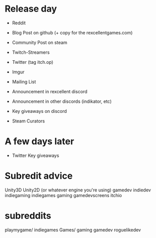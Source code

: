 # Release day

* Reddit
* Blog Post on github (+ copy for the rexcellentgames.com)
* Community Post on steam

* Twitch-Streamers
* Twitter (tag itch.op)
* Imgur
* Mailing List
* Announcement in rexcellent discord
* Announcement in other discords (indikator, etc)
* Key giveaways on discord
* Steam Curators

# A few days later

* Twitter Key giveaways

# Subredit advice

Unity3D
Unity2D
(or whatever engine you're using)
gamedev
indiedev
indiegaming
indiegames
gaming
gamedevscreens
itchio

# subreddits

playmygame/
indiegames
Games/
gaming
gamedev
roguelikedev

